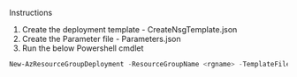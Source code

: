 Instructions

  1. Create the deployment template - CreateNsgTemplate.json
  2. Create the Parameter file - Parameters.json
  3. Run the below Powershell cmdlet 

```powershell
New-AzResourceGroupDeployment -ResourceGroupName <rgname> -TemplateFile CreateNsgTemplate.json -TemplateParameterFile Parameters.json -Name TestDeployment2
```
